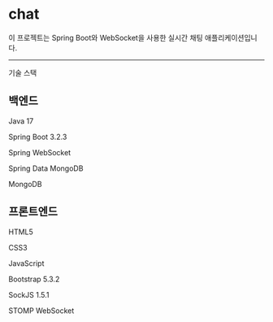 # chat

이 프로젝트는 Spring Boot와 WebSocket을 사용한 실시간 채팅 애플리케이션입니다.

---
기술 스택

## 백엔드

Java 17

Spring Boot 3.2.3

Spring WebSocket

Spring Data MongoDB

MongoDB

## 프론트엔드


HTML5

CSS3

JavaScript

Bootstrap 5.3.2

SockJS 1.5.1

STOMP WebSocket
